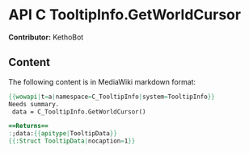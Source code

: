 # API C TooltipInfo.GetWorldCursor

**Contributor:** KethoBot

## Content

The following content is in MediaWiki markdown format:

```mediawiki
{{wowapi|t=a|namespace=C_TooltipInfo|system=TooltipInfo}}
Needs summary.
 data = C_TooltipInfo.GetWorldCursor()

==Returns==
:;data:{{apitype|TooltipData}}
{{:Struct TooltipData|nocaption=1}}
```